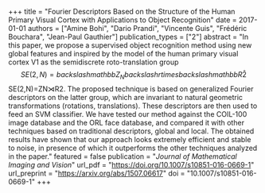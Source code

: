 +++
title = "Fourier Descriptors Based on the Structure of the Human Primary Visual Cortex with Applications to Object Recognition"
date = 2017-01-01
authors = ["Amine Bohi", "Dario Prandi", "Vincente Guis", "Frédéric Bouchara", "Jean-Paul Gauthier"]
publication_types = ["2"]
abstract = "In this paper, we propose a supervised object recognition method using new global features and inspired by the model of the human primary visual cortex V1 as the semidiscrete roto-translation group $$SE(2,N) = backslashmathbb Z_Nbackslashrtimes backslashmathbb R2̂$$SE(2,N)=ZN⋊R2. The proposed technique is based on generalized Fourier descriptors on the latter group, which are invariant to natural geometric transformations (rotations, translations). These descriptors are then used to feed an SVM classifier. We have tested our method against the COIL-100 image database and the ORL face database, and compared it with other techniques based on traditional descriptors, global and local. The obtained results have shown that our approach looks extremely efficient and stable to noise, in presence of which it outperforms the other techniques analyzed in the paper."
featured = false
publication = "*Journal of Mathematical Imaging and Vision*"
url_pdf = "https://doi.org/10.1007/s10851-016-0669-1"
url_preprint = "https://arxiv.org/abs/1507.06617"
doi = "10.1007/s10851-016-0669-1"
+++

